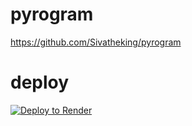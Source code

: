 # pyrogram

https://github.com/Sivatheking/pyrogram

# deploy
<a href="https://render.com/deploy?repo=https://github.com/Sivathebosss/pyrogram">
<img src="https://render.com/images/deploy-to-render-button.svg" alt="Deploy to Render" />
</
